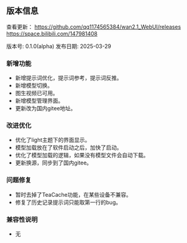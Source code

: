 ## 版本信息
查看更新：
https://github.com/qq1174565384/wan2.1_WebUI/releases
https://space.bilibili.com/147981408

版本号: 0.1.0(alpha)
发布日期: 2025-03-29

### 新增功能
- 新增提示词优化，提示词参考，提示词反推。
- 新增模型切换。
- 图生视频已可用。
- 新增模型管理界面。
- 更新改为国内gitee地址。

### 改进优化
- 优化了light主题下的界面显示。
- 模型加载放在了软件启动之后，加快了启动。
- 优化了模型加载的逻辑，如果没有模型文件会自动下载。
- 更新换源，同步到了国内gitee。

### 问题修复
- 暂时去掉了TeaCache功能，在某些设备不兼容。
- 修复了历史记录提示词只能取第一行的bug。

### 兼容性说明
- 无
